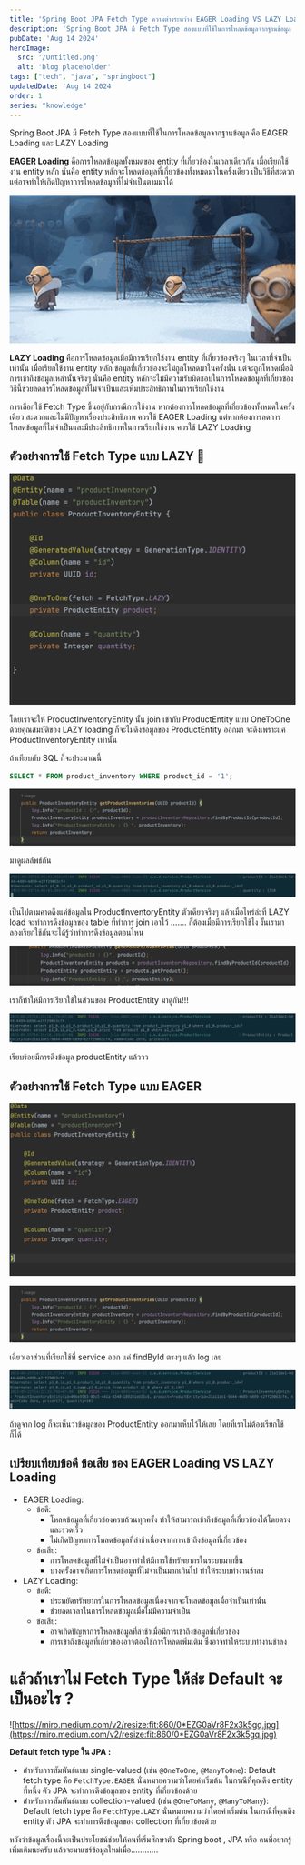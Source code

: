 ```yaml
---
title: 'Spring Boot JPA Fetch Type ความต่างระหว่าง EAGER Loading VS LAZY Loading'
description: 'Spring Boot JPA มี Fetch Type สองแบบที่ใช้ในการโหลดข้อมูลจากฐานข้อมูล คือ EAGER Loading และ LAZY Loading'
pubDate: 'Aug 14 2024'
heroImage: 
  src: '/Untitled.png'
  alt: 'blog placeholder'
tags: ["tech", "java", "springboot"]
updatedDate: 'Aug 14 2024'
order: 1
series: "knowledge"
---
```


Spring Boot JPA มี Fetch Type สองแบบที่ใช้ในการโหลดข้อมูลจากฐานข้อมูล คือ EAGER Loading และ LAZY Loading

**EAGER Loading** คือการโหลดข้อมูลทั้งหมดของ entity ที่เกี่ยวข้องในเวลาเดียวกัน เมื่อเรียกใช้งาน entity หลัก นั่นคือ entity หลักจะโหลดข้อมูลที่เกี่ยวข้องทั้งหมดมาในครั้งเดียว เป็นวิธีที่สะดวกแต่อาจทำให้เกิดปัญหาการโหลดข้อมูลที่ไม่จำเป็นตามมาได้

![Untitled](Spring%20Boot%20JPA%20Fetch%20Type%20%E0%B8%84%E0%B8%A7%E0%B8%B2%E0%B8%A1%E0%B8%95%E0%B9%88%E0%B8%B2%E0%B8%87%E0%B8%A3%E0%B8%B0%E0%B8%AB%E0%B8%A7%E0%B9%88%E0%B8%B2%E0%B8%87%20EAGER%20L%20c5014ff4dfda429bbb901a190d8a388d/Untitled%201.png)

**LAZY Loading** คือการโหลดข้อมูลเมื่อมีการเรียกใช้งาน entity ที่เกี่ยวข้องจริงๆ ในเวลาที่จำเป็นเท่านั้น เมื่อเรียกใช้งาน entity หลัก ข้อมูลที่เกี่ยวข้องจะไม่ถูกโหลดมาในครั้งนั้น แต่จะถูกโหลดเมื่อมีการเข้าถึงข้อมูลเหล่านั้นจริงๆ นั่นคือ entity หลักจะไม่มีความรับผิดชอบในการโหลดข้อมูลที่เกี่ยวข้อง วิธีนี้ช่วยลดการโหลดข้อมูลที่ไม่จำเป็นและเพิ่มประสิทธิภาพในการเรียกใช้งาน

การเลือกใช้ Fetch Type ขึ้นอยู่กับกรณีการใช้งาน หากต้องการโหลดข้อมูลที่เกี่ยวข้องทั้งหมดในครั้งเดียว สะดวกและไม่มีปัญหาเรื่องประสิทธิภาพ ควรใช้ EAGER Loading แต่หากต้องการลดการโหลดข้อมูลที่ไม่จำเป็นและมีประสิทธิภาพในการเรียกใช้งาน ควรใช้ LAZY Loading

## **ตัวอย่างการใช้ Fetch Type แบบ LAZY 🫠**

![Screenshot 2566-09-25 at 14.06.25.png](Spring%20Boot%20JPA%20Fetch%20Type%20%E0%B8%84%E0%B8%A7%E0%B8%B2%E0%B8%A1%E0%B8%95%E0%B9%88%E0%B8%B2%E0%B8%87%E0%B8%A3%E0%B8%B0%E0%B8%AB%E0%B8%A7%E0%B9%88%E0%B8%B2%E0%B8%87%20EAGER%20L%20c5014ff4dfda429bbb901a190d8a388d/Screenshot_2566-09-25_at_14.06.25.png)

โดยเราจะให้ ProductInventoryEntity นั้น join เข้ากับ ProductEntity แบบ OneToOne ด้วยคุณสมบัติของ LAZY loading ก็จะไม่ดึงข้อมูลของ ProductEntity ออกมา จะดึงเพราะแค่ ProductInventoryEntity เท่านั้น 

ถ้าเทียบกับ SQL ก็จะประมาณนี้

```sql
SELECT * FROM product_inventory WHERE product_id = '1';
```

![Screenshot 2566-09-25 at 14.29.44.png](Spring%20Boot%20JPA%20Fetch%20Type%20%E0%B8%84%E0%B8%A7%E0%B8%B2%E0%B8%A1%E0%B8%95%E0%B9%88%E0%B8%B2%E0%B8%87%E0%B8%A3%E0%B8%B0%E0%B8%AB%E0%B8%A7%E0%B9%88%E0%B8%B2%E0%B8%87%20EAGER%20L%20c5014ff4dfda429bbb901a190d8a388d/Screenshot_2566-09-25_at_14.29.44.png)

มาดูผลลัพธ์กัน

![Screenshot 2566-09-25 at 14.06.13.png](Spring%20Boot%20JPA%20Fetch%20Type%20%E0%B8%84%E0%B8%A7%E0%B8%B2%E0%B8%A1%E0%B8%95%E0%B9%88%E0%B8%B2%E0%B8%87%E0%B8%A3%E0%B8%B0%E0%B8%AB%E0%B8%A7%E0%B9%88%E0%B8%B2%E0%B8%87%20EAGER%20L%20c5014ff4dfda429bbb901a190d8a388d/Screenshot_2566-09-25_at_14.06.13.png)

เป็นไปตามคาดดึงแค่ข้อมูลใน ProductInventoryEntity ตัวเดียวจริงๆ แล้วเมื่อไหร่ล่ะที่ LAZY load จะทำการดึงข้อมูลของ table ที่ทำการ join เอาไว้ ……. ก็ต้องเมื่อมีการเรียกใช้ไง งั้นเรามาลองเรียกใช้กันจะได้รู้ว่าทำการดึงข้อมูลตอนไหน

![Screenshot 2566-09-25 at 14.18.53.png](Spring%20Boot%20JPA%20Fetch%20Type%20%E0%B8%84%E0%B8%A7%E0%B8%B2%E0%B8%A1%E0%B8%95%E0%B9%88%E0%B8%B2%E0%B8%87%E0%B8%A3%E0%B8%B0%E0%B8%AB%E0%B8%A7%E0%B9%88%E0%B8%B2%E0%B8%87%20EAGER%20L%20c5014ff4dfda429bbb901a190d8a388d/Screenshot_2566-09-25_at_14.18.53.png)

เราก็ทำให้มีการเรียกใช้ในส่วนของ ProductEntity มาดูกัน!!!

![Screenshot 2566-09-25 at 14.19.38.png](Spring%20Boot%20JPA%20Fetch%20Type%20%E0%B8%84%E0%B8%A7%E0%B8%B2%E0%B8%A1%E0%B8%95%E0%B9%88%E0%B8%B2%E0%B8%87%E0%B8%A3%E0%B8%B0%E0%B8%AB%E0%B8%A7%E0%B9%88%E0%B8%B2%E0%B8%87%20EAGER%20L%20c5014ff4dfda429bbb901a190d8a388d/Screenshot_2566-09-25_at_14.19.38.png)

เรียบร้อยมีการดึงข้อมูล productEntity แล้ววว

## **ตัวอย่างการใช้ Fetch Type แบบ EAGER**

![Screenshot 2566-09-25 at 14.04.38.png](Spring%20Boot%20JPA%20Fetch%20Type%20%E0%B8%84%E0%B8%A7%E0%B8%B2%E0%B8%A1%E0%B8%95%E0%B9%88%E0%B8%B2%E0%B8%87%E0%B8%A3%E0%B8%B0%E0%B8%AB%E0%B8%A7%E0%B9%88%E0%B8%B2%E0%B8%87%20EAGER%20L%20c5014ff4dfda429bbb901a190d8a388d/Screenshot_2566-09-25_at_14.04.38.png)

![Screenshot 2566-09-25 at 14.29.44.png](Spring%20Boot%20JPA%20Fetch%20Type%20%E0%B8%84%E0%B8%A7%E0%B8%B2%E0%B8%A1%E0%B8%95%E0%B9%88%E0%B8%B2%E0%B8%87%E0%B8%A3%E0%B8%B0%E0%B8%AB%E0%B8%A7%E0%B9%88%E0%B8%B2%E0%B8%87%20EAGER%20L%20c5014ff4dfda429bbb901a190d8a388d/Screenshot_2566-09-25_at_14.29.44.png)

เดี๋ยวเอาส่วนที่เรียกใช้ที่ service ออก แค่ findById ตรงๆ แล้ว log เลย

![Screenshot 2566-09-25 at 14.32.44.png](Spring%20Boot%20JPA%20Fetch%20Type%20%E0%B8%84%E0%B8%A7%E0%B8%B2%E0%B8%A1%E0%B8%95%E0%B9%88%E0%B8%B2%E0%B8%87%E0%B8%A3%E0%B8%B0%E0%B8%AB%E0%B8%A7%E0%B9%88%E0%B8%B2%E0%B8%87%20EAGER%20L%20c5014ff4dfda429bbb901a190d8a388d/Screenshot_2566-09-25_at_14.32.44.png)

ถ้าดูจาก log ก็จะเห็นว่าข้อมูลของ ProductEntity ออกมาเห็บไว้ให้เลย โดยที่เราไม่ต้องเรียกใช้ก็ได้ 

## เปรียบเทียบข้อดี ข้อเสีย ของ EAGER Loading VS LAZY Loading

- EAGER Loading:
    - ข้อดี:
        - โหลดข้อมูลที่เกี่ยวข้องครบถ้วนทุกครั้ง ทำให้สามารถเข้าถึงข้อมูลที่เกี่ยวข้องได้โดยตรงและรวดเร็ว
        - ไม่เกิดปัญหาการโหลดข้อมูลที่ล่าช้าเนื่องจากการเข้าถึงข้อมูลที่เกี่ยวข้อง
    - ข้อเสีย:
        - การโหลดข้อมูลที่ไม่จำเป็นอาจทำให้มีการใช้ทรัพยากรในระบบมากขึ้น
        - บางครั้งอาจเกิดการโหลดข้อมูลที่ไม่จำเป็นมากเกินไป ทำให้ระบบทำงานช้าลง
- LAZY Loading:
    - ข้อดี:
        - ประหยัดทรัพยากรในการโหลดข้อมูลเนื่องจากจะโหลดข้อมูลเมื่อจำเป็นเท่านั้น
        - ช่วยลดเวลาในการโหลดข้อมูลเมื่อไม่มีความจำเป็น
    - ข้อเสีย:
        - อาจเกิดปัญหาการโหลดข้อมูลที่ล่าช้าเมื่อมีการเข้าถึงข้อมูลที่เกี่ยวข้อง
        - การเข้าถึงข้อมูลที่เกี่ยวข้องอาจต้องใช้การโหลดเพิ่มเติม ซึ่งอาจทำให้ระบบทำงานช้าลง
        

# **แล้วถ้าเราไม่ Fetch Type ให้ล่ะ Default จะเป็นอะไร ?**

![https://miro.medium.com/v2/resize:fit:860/0*EZG0aVr8F2x3k5gq.jpg](https://miro.medium.com/v2/resize:fit:860/0*EZG0aVr8F2x3k5gq.jpg)

**Default fetch type ใน JPA :**

- สำหรับการสัมพันธ์แบบ single-valued (เช่น `@OneToOne`, `@ManyToOne`): Default fetch type คือ `FetchType.EAGER` นั่นหมายความว่าโดยค่าเริ่มต้น ในกรณีที่คุณดึง entity ที่หนึ่ง ตัว JPA จะทำการดึงข้อมูลของ entity ที่เกี่ยวข้องด้วย
- สำหรับการสัมพันธ์แบบ collection-valued (เช่น `@OneToMany`, `@ManyToMany`): Default fetch type คือ `FetchType.LAZY` นั่นหมายความว่าโดยค่าเริ่มต้น ในกรณีที่คุณดึง entity ตัว JPA จะทำการดึงข้อมูลของ collection ที่เกี่ยวข้องด้วย

หวังว่าข้อมูลเรื่องนี้จะเป็นประโยชน์ช่วยให้คนที่เริ่มศึกษาตัว Spring boot , JPA หรือ คนที่อยากรู้เพิ่มเติมนะครับ แล้วจะมาแชร์ข้อมูลใหม่เมื่อ…………